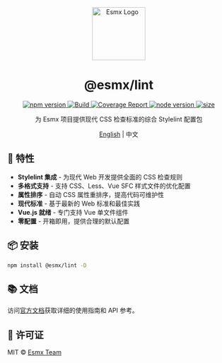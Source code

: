 <div align="center">
  <img src="https://www.esmnext.com/logo.svg?t=2025" width="120" alt="Esmx Logo" />
  <h1>@esmx/lint</h1>
  
  <div>
    <a href="https://www.npmjs.com/package/@esmx/lint">
      <img src="https://img.shields.io/npm/v/@esmx/lint.svg" alt="npm version" />
    </a>
    <a href="https://github.com/esmnext/esmx/actions/workflows/build.yml">
      <img src="https://github.com/esmnext/esmx/actions/workflows/build.yml/badge.svg" alt="Build" />
    </a>
    <a href="https://www.esmnext.com/coverage/">
      <img src="https://img.shields.io/badge/coverage-live%20report-brightgreen" alt="Coverage Report" />
    </a>
    <a href="https://nodejs.org/">
      <img src="https://img.shields.io/node/v/@esmx/lint.svg" alt="node version" />
    </a>
    <a href="https://bundlephobia.com/package/@esmx/lint">
      <img src="https://img.shields.io/bundlephobia/minzip/@esmx/lint" alt="size" />
    </a>
  </div>
  
  <p>为 Esmx 项目提供现代 CSS 检查标准的综合 Stylelint 配置包</p>
  
  <p>
    <a href="https://github.com/esmnext/esmx/blob/master/packages/lint/README.md">English</a> | 中文
  </p>
</div>

## 🚀 特性

- **Stylelint 集成** - 为现代 Web 开发提供全面的 CSS 检查规则
- **多格式支持** - 支持 CSS、Less、Vue SFC 样式文件的优化配置
- **属性排序** - 自动 CSS 属性重排序，提高代码可维护性
- **现代标准** - 基于最新的 Web 标准和最佳实践
- **Vue.js 就绪** - 专门支持 Vue 单文件组件
- **零配置** - 开箱即用，提供合理的默认配置

## 📦 安装

```bash
npm install @esmx/lint -D
```

## 📚 文档

访问[官方文档](https://www.esmnext.com)获取详细的使用指南和 API 参考。

## 📄 许可证

MIT © [Esmx Team](https://github.com/esmnext/esmx) 